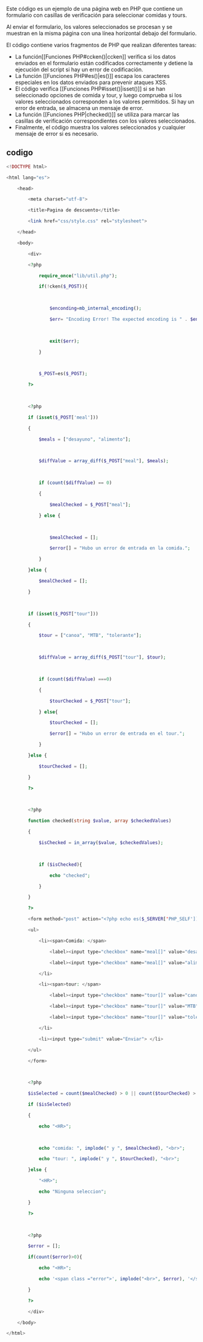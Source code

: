 Este código es un ejemplo de una página web en PHP que contiene un formulario con casillas de verificación para seleccionar comidas y tours.

Al enviar el formulario, los valores seleccionados se procesan y se muestran en la misma página con una línea horizontal debajo del formulario.

El código contiene varios fragmentos de PHP que realizan diferentes tareas:

-   La función[[Funciones PHP#ccken()|ccken]] verifica si los datos enviados en el formulario están codificados correctamente y detiene la ejecución del script si hay un error de codificación.
-   La función [[Funciones PHP#es()|es()]] escapa los caracteres especiales en los datos enviados para prevenir ataques XSS.
-   El código verifica [[Funciones PHP#isset()|isset()]] si se han seleccionado opciones de comida y tour, y luego comprueba si los valores seleccionados corresponden a los valores permitidos. Si hay un error de entrada, se almacena un mensaje de error.
-   La función [[Funciones PHP|checked()]] se utiliza para marcar las casillas de verificación correspondientes con los valores seleccionados.
-   Finalmente, el código muestra los valores seleccionados y cualquier mensaje de error si es necesario.
## codigo
```PHP
<!DOCTYPE html>

<html lang="es">

    <head>

        <meta charset="utf-8">

        <title>Pagina de descuento</title>

        <link href="css/style.css" rel="stylesheet">        

    </head>

    <body>

        <div>

        <?php

            require_once("lib/util.php");

            if(!cken($_POST)){

  

                $enconding=mb_internal_encoding();

                $err= "Encoding Error! The expected encoding is " . $enconding;

  

                exit($err);

            }

  

            $_POST=es($_POST);

        ?>

  

        <?php

        if (isset($_POST['meal']))

        {

            $meals = ["desayuno", "alimento"];

  

            $diffValue = array_diff($_POST["meal"], $meals);

  

            if (count($diffValue) == 0)

            {

                $mealChecked = $_POST["meal"];

            } else {

  

                $mealChecked = [];

                $error[] = "Hubo un error de entrada en la comida.";

            }

        }else {

            $mealChecked = [];

        }

  

        if (isset($_POST["tour"]))

        {

            $tour = ["canoa", "MTB", "tolerante"];

  

            $diffValue = array_diff($_POST["tour"], $tour);

  

            if (count($diffValue) ===0)

            {

                $tourChecked = $_POST["tour"];

            } else{

                $tourChecked = [];

                $error[] = "Hubo un error de entrada en el tour.";

            }

        }else {

            $tourChecked = [];

        }

        ?>

  

        <?php

        function checked(string $value, array $checkedValues)

        {

            $isChecked = in_array($value, $checkedValues);

  

            if ($isChecked){

                echo "checked";

            }

        }

        ?>  

        <form method="post" action="<?php echo es($_SERVER['PHP_SELF']); ?>">

        <ul>

            <li><span>Comida: </span>

                <label><input type="checkbox" name="meal[]" value="desayuno" <?php checked("desayuno", $mealChecked); ?>desayuno> </label>

                <label><input type="checkbox" name="meal[]" value="alimento" <?php checked("alimento", $mealChecked); ?>alimento> </label>

            </li>

            <li><span>tour: </span>

                <label><input type="checkbox" name="tour[]" value="canoa" <?php checked("canoa", $tourChecked); ?>canoa> </label>

                <label><input type="checkbox" name="tour[]" value="MTB" <?php checked("MTB", $tourChecked); ?>MTB> </label>

                <label><input type="checkbox" name="tour[]" value="tolerante" <?php checked("tolerante", $tourChecked); ?>tolerante> </label>

            </li>

            <li><input type="submit" value="Enviar"> </li>

        </ul>

        </form>        

  

        <?php

        $isSelected = count($mealChecked) > 0 || count($tourChecked) > 0;

        if ($isSelected)

        {

            echo "<HR>";

  

            echo "comida: ", implode(" y ", $mealChecked), "<br>";

            echo "tour: ", implode(" y ", $tourChecked), "<br>";

        }else {

            "<HR>";

            echo "Ninguna seleccion";

        }

        ?>

  

        <?php  

        $error = [];

        if(count($error)>0){

            echo "<HR>";

            echo '<span class ="error">', implode("<br>", $error), '</span>';

        }        

        ?>

        </div>

    </body>

</html>
```
